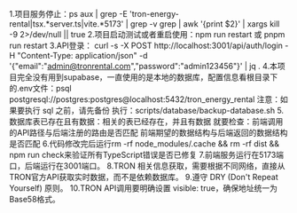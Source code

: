 1.项目服务停止：ps aux | grep -E 'tron-energy-rental|tsx.*server\.ts|vite.*5173' | grep -v grep | awk '{print $2}' | xargs kill -9 2>/dev/null || true
2.项目启动测试或者重启使用：npm run restart 或 pnpm run restart
3.API登录：
curl -s -X POST http://localhost:3001/api/auth/login -H "Content-Type: application/json" -d '{"email":"admin@tronrental.com","password":"admin123456"}' | jq .
4.本项目完全没有用到supabase，一直使用的是本地的数据库，配置信息看根目录下的.env文件：psql postgresql://postgres:postgres@localhost:5432/tron_energy_rental
注意：如果要执行 sql 之前，请先备份 执行：scripts/database/backup-database.sh
5.数据库表已存在且有数据：相关的表已经存在，并且有数据
就要检查：前端调用的API路径与后端注册的路由是否匹配
前端期望的数据结构与后端返回的数据结构是否匹配
6.代码修改完后运行rm -rf node_modules/.cache && rm -rf dist && npm run check来验证所有TypeScript错误是否已修复
7.前端服务运行在5173端口，后端运行在3001端口。
8.TRON 相关信息获取，需要根据不同网络，直接从TRON官方API获取实时数据，而不是依赖数据库。
9.遵守 DRY (Don't Repeat Yourself) 原则。
10.TRON API调用要明确设置 visible: true，确保地址统一为Base58格式。